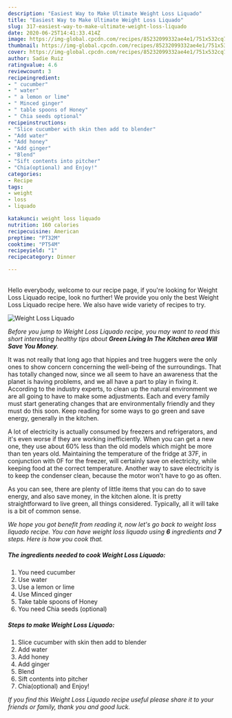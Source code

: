 ```yaml
---
description: "Easiest Way to Make Ultimate Weight Loss Liquado"
title: "Easiest Way to Make Ultimate Weight Loss Liquado"
slug: 317-easiest-way-to-make-ultimate-weight-loss-liquado
date: 2020-06-25T14:41:33.414Z
image: https://img-global.cpcdn.com/recipes/85232099332ae4e1/751x532cq70/weight-loss-liquado-recipe-main-photo.jpg
thumbnail: https://img-global.cpcdn.com/recipes/85232099332ae4e1/751x532cq70/weight-loss-liquado-recipe-main-photo.jpg
cover: https://img-global.cpcdn.com/recipes/85232099332ae4e1/751x532cq70/weight-loss-liquado-recipe-main-photo.jpg
author: Sadie Ruiz
ratingvalue: 4.6
reviewcount: 3
recipeingredient:
- " cucumber"
- " water"
- " a lemon or lime"
- " Minced ginger"
- " table spoons of Honey"
- " Chia seeds optional"
recipeinstructions:
- "Slice cucumber with skin then add to blender"
- "Add water"
- "Add honey"
- "Add ginger"
- "Blend"
- "Sift contents into pitcher"
- "Chia(optional) and Enjoy!"
categories:
- Recipe
tags:
- weight
- loss
- liquado

katakunci: weight loss liquado 
nutrition: 160 calories
recipecuisine: American
preptime: "PT32M"
cooktime: "PT54M"
recipeyield: "1"
recipecategory: Dinner

---
```

<br>
Hello everybody, welcome to our recipe page, if you're looking for Weight Loss Liquado recipe, look no further! We provide you only the best Weight Loss Liquado recipe here. We also have wide variety of recipes to try.
<br>


![Weight Loss Liquado](https://img-global.cpcdn.com/recipes/85232099332ae4e1/751x532cq70/weight-loss-liquado-recipe-main-photo.jpg)

<i>Before you jump to Weight Loss Liquado recipe, you may want to read this short interesting healthy tips about 
<strong>Green Living In The Kitchen area Will Save You Money</strong>.</i>
</br>

It was not really that long ago that hippies and tree huggers were the only ones to show concern concerning the well-being of the surroundings. That has totally changed now, since we all seem to have an awareness that the planet is having problems, and we all have a part to play in fixing it. According to the industry experts, to clean up the natural environment we are all going to have to make some adjustments. Each and every family must start generating changes that are environmentally friendly and they must do this soon. Keep reading for some ways to go green and save energy, generally in the kitchen.

A lot of electricity is actually consumed by freezers and refrigerators, and it's even worse if they are working inefficiently. When you can get a new one, they use about 60% less than the old models which might be more than ten years old. Maintaining the temperature of the fridge at 37F, in conjunction with 0F for the freezer, will certainly save on electricity, while keeping food at the correct temperature. Another way to save electricity is to keep the condenser clean, because the motor won't have to go as often.

As you can see, there are plenty of little items that you can do to save energy, and also save money, in the kitchen alone. It is pretty straightforward to live green, all things considered. Typically, all it will take is a bit of common sense.


<i>We hope you got benefit from reading it, now let's go back to weight loss liquado recipe. You can have weight loss liquado using <strong>6</strong> ingredients and <strong>7</strong> steps. Here is how you cook that.
</i>

##### The ingredients needed to cook Weight Loss Liquado:

1. You need  cucumber
1. Use  water
1. Use  a lemon or lime
1. Use  Minced ginger
1. Take  table spoons of Honey
1. You need  Chia seeds (optional)


##### Steps to make Weight Loss Liquado:

1. Slice cucumber with skin then add to blender
1. Add water
1. Add honey
1. Add ginger
1. Blend
1. Sift contents into pitcher
1. Chia(optional) and Enjoy!


<i>If you find this Weight Loss Liquado recipe useful please share it to your friends or family, thank you and good luck.</i>
